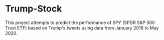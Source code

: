 # Trump-Stock
This project attempts to predict the performance of SPY (SPDR S&amp;P 500 Trust ETF) based on Trump's tweets using data from January 2018 to May 2020. 
